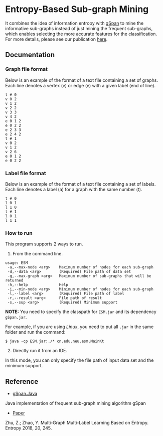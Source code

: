 # Entropy-Based Sub-graph Mining

It combines the idea of information entropy with [gSpan][gSpan.Java] to mine the informative sub-graphs instead of just mining the frequent sub-graphs, which enables selecting the more accurate features for the classification. For more details, please see our publication [here][Paper].

## Documentation

### Graph file format

Below is an example of the format of a text file containing a set of graphs. Each line denotes a vertex (v) or edge (e) with a given label (end of line).

```
t # 0
v 0 2
v 1 2
v 2 2
v 3 3
v 4 2
e 0 1 2
e 0 2 2
e 2 3 3
e 2 4 2
t # 1
v 0 2
v 1 2
v 2 6
e 0 1 2
e 0 2 2
```

### Label file format

Below is an example of the format of a text file containing a set of labels. Each line denotes a label (a) for a graph with the same number (t).

```
t # 0
l 0 1
l 1 0
t # 1
l 0 1
l 1 1
```

### How to run

This program supports 2 ways to run.

1. From the command line.

```
usage: ESM
 -a,--max-node <arg>    Maximum number of nodes for each sub-graph
 -d,--data <arg>        (Required) File path of data set
 -g,--max-graph <arg>   Maximum number of sub-graphs that will be returned
 -h,--help              Help
 -i,--min-node <arg>    Minimum number of nodes for each sub-graph
 -l,--label <arg>       (Required) File path of label
 -r,--result <arg>      File path of result
 -s,--sup <arg>         (Required) Minimum support
 ```

 **NOTE:** You need to specify the classpath for `ESM.jar` and its dependency `gSpan.jar`.

 For example, if you are using *Linux*, you need to put all `.jar` in the same folder and run the command:

 ```
 $ java -cp ESM.jar:./* cn.edu.neu.esm.MainKt
 ```

2. Directly run it from an IDE.

In this mode, you can only specify the file path of input data set and the minimum support.

## Reference

- [gSpan.Java][gSpan.Java]

Java implementation of frequent sub-graph mining algorithm gSpan

- [Paper][Paper]

Zhu, Z.; Zhao, Y.	Multi-Graph Multi-Label Learning Based on Entropy. Entropy 2018, 20, 245.

[gSpan.Java]: https://github.com/TonyZZX/gSpan.Java
[Paper]: ../../../entropy-20-00245.pdf
